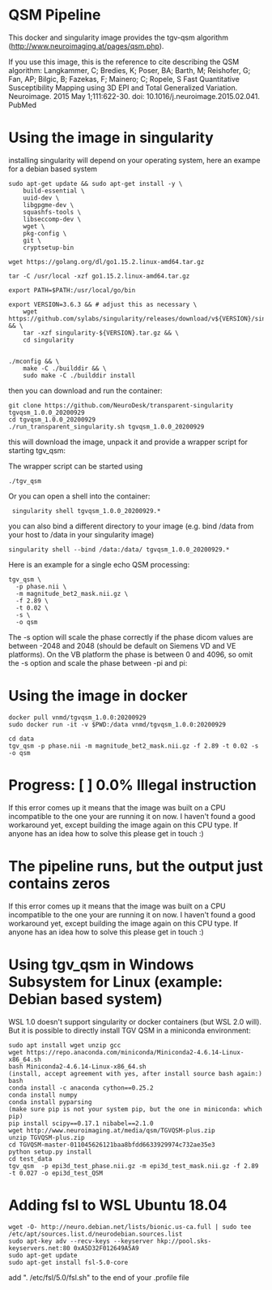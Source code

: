 # QSM Pipeline

This docker and singularity image provides the tgv-qsm algorithm (http://www.neuroimaging.at/pages/qsm.php). 

If you use this image, this is the reference to cite describing the QSM algorithm:
Langkammer, C; Bredies, K; Poser, BA; Barth, M; Reishofer, G; Fan, AP; Bilgic, B; Fazekas, F; Mainero; C; Ropele, S
Fast Quantitative Susceptibility Mapping using 3D EPI and Total Generalized Variation.
Neuroimage. 2015 May 1;111:622-30. doi: 10.1016/j.neuroimage.2015.02.041. PubMed 

# Using the image in singularity
installing singularity will depend on your operating system, here an exampe for a debian based system
```
sudo apt-get update && sudo apt-get install -y \
    build-essential \
    uuid-dev \
    libgpgme-dev \
    squashfs-tools \
    libseccomp-dev \
    wget \
    pkg-config \
    git \
    cryptsetup-bin

wget https://golang.org/dl/go1.15.2.linux-amd64.tar.gz

tar -C /usr/local -xzf go1.15.2.linux-amd64.tar.gz

export PATH=$PATH:/usr/local/go/bin

export VERSION=3.6.3 && # adjust this as necessary \
    wget https://github.com/sylabs/singularity/releases/download/v${VERSION}/singularity-${VERSION}.tar.gz && \
    tar -xzf singularity-${VERSION}.tar.gz && \
    cd singularity


./mconfig && \
    make -C ./builddir && \
    sudo make -C ./builddir install

```

then you can download and run the container:
``` 
git clone https://github.com/NeuroDesk/transparent-singularity tgvqsm_1.0.0_20200929
cd tgvqsm_1.0.0_20200929
./run_transparent_singularity.sh tgvqsm_1.0.0_20200929
```

this will download the image, unpack it and provide a wrapper script for starting tgv_qsm:

The wrapper script can be started using
```
./tgv_qsm

```

Or you can open a shell into the container:
```
 singularity shell tgvqsm_1.0.0_20200929.*
```

you can also bind a different directory to your image (e.g. bind /data from your host to /data in your singularity image)
```
singularity shell --bind /data:/data/ tgvqsm_1.0.0_20200929.*
```

Here is an example for a single echo QSM processing:
```
tgv_qsm \
  -p phase.nii \
  -m magnitude_bet2_mask.nii.gz \
  -f 2.89 \
  -t 0.02 \
  -s \
  -o qsm
```
The -s option will scale the phase correctly if the phase dicom values are between -2048 and 2048 (should be default on Siemens VD and VE platforms). On the VB platform the phase is between 0 and 4096, so omit the -s option and scale the phase between -pi and pi:

# Using the image in docker
```
docker pull vnmd/tgvqsm_1.0.0:20200929
sudo docker run -it -v $PWD:/data vnmd/tgvqsm_1.0.0:20200929

cd data
tgv_qsm -p phase.nii -m magnitude_bet2_mask.nii.gz -f 2.89 -t 0.02 -s -o qsm
```

# Progress: [ ] 0.0% Illegal instruction
If this error comes up it means that the image was built on a CPU incompatible to the one your are running it on now. I haven't found a good workaround yet, except building the image again on this CPU type. If anyone has an idea how to solve this please get in touch :)

# The pipeline runs, but the output just contains zeros
If this error comes up it means that the image was built on a CPU incompatible to the one your are running it on now. I haven't found a good workaround yet, except building the image again on this CPU type. If anyone has an idea how to solve this please get in touch :)

# Using tgv_qsm in Windows Subsystem for Linux (example: Debian based system)
WSL 1.0 doesn't support singularity or docker containers (but WSL 2.0 will). But it is possible to directly install TGV QSM in a miniconda environment:
```
sudo apt install wget unzip gcc
wget https://repo.anaconda.com/miniconda/Miniconda2-4.6.14-Linux-x86_64.sh
bash Miniconda2-4.6.14-Linux-x86_64.sh
(install, accept agreement with yes, after install source bash again:)
bash
conda install -c anaconda cython==0.25.2
conda install numpy
conda install pyparsing
(make sure pip is not your system pip, but the one in miniconda: which pip)
pip install scipy==0.17.1 nibabel==2.1.0
wget http://www.neuroimaging.at/media/qsm/TGVQSM-plus.zip
unzip TGVQSM-plus.zip
cd TGVQSM-master-011045626121baa8bfdd6633929974c732ae35e3
python setup.py install
cd test_data
tgv_qsm  -p epi3d_test_phase.nii.gz -m epi3d_test_mask.nii.gz -f 2.89 -t 0.027 -o epi3d_test_QSM
```

# Adding fsl to WSL Ubuntu 18.04
```
wget -O- http://neuro.debian.net/lists/bionic.us-ca.full | sudo tee /etc/apt/sources.list.d/neurodebian.sources.list
sudo apt-key adv --recv-keys --keyserver hkp://pool.sks-keyservers.net:80 0xA5D32F012649A5A9
sudo apt-get update
sudo apt-get install fsl-5.0-core
```
add ". /etc/fsl/5.0/fsl.sh" to the end of your .profile file
